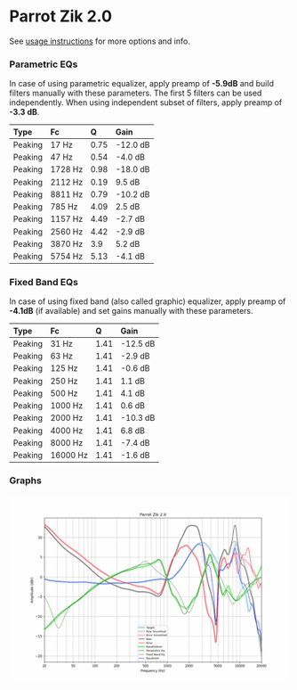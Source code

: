 # Parrot Zik 2.0
See [usage instructions](https://github.com/jaakkopasanen/AutoEq#usage) for more options and info.

### Parametric EQs
In case of using parametric equalizer, apply preamp of **-5.9dB** and build filters manually
with these parameters. The first 5 filters can be used independently.
When using independent subset of filters, apply preamp of **-3.3 dB**.

| Type    | Fc      |    Q | Gain     |
|:--------|:--------|:-----|:---------|
| Peaking | 17 Hz   | 0.75 | -12.0 dB |
| Peaking | 47 Hz   | 0.54 | -4.0 dB  |
| Peaking | 1728 Hz | 0.98 | -18.0 dB |
| Peaking | 2112 Hz | 0.19 | 9.5 dB   |
| Peaking | 8811 Hz | 0.79 | -10.2 dB |
| Peaking | 785 Hz  | 4.09 | 2.5 dB   |
| Peaking | 1157 Hz | 4.49 | -2.7 dB  |
| Peaking | 2560 Hz | 4.42 | -2.9 dB  |
| Peaking | 3870 Hz | 3.9  | 5.2 dB   |
| Peaking | 5754 Hz | 5.13 | -4.1 dB  |

### Fixed Band EQs
In case of using fixed band (also called graphic) equalizer, apply preamp of **-4.1dB**
(if available) and set gains manually with these parameters.

| Type    | Fc       |    Q | Gain     |
|:--------|:---------|:-----|:---------|
| Peaking | 31 Hz    | 1.41 | -12.5 dB |
| Peaking | 63 Hz    | 1.41 | -2.9 dB  |
| Peaking | 125 Hz   | 1.41 | -0.6 dB  |
| Peaking | 250 Hz   | 1.41 | 1.1 dB   |
| Peaking | 500 Hz   | 1.41 | 4.1 dB   |
| Peaking | 1000 Hz  | 1.41 | 0.6 dB   |
| Peaking | 2000 Hz  | 1.41 | -10.3 dB |
| Peaking | 4000 Hz  | 1.41 | 6.8 dB   |
| Peaking | 8000 Hz  | 1.41 | -7.4 dB  |
| Peaking | 16000 Hz | 1.41 | -1.6 dB  |

### Graphs
![](./Parrot%20Zik%202.0.png)